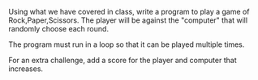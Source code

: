 Using what we have covered in class, write a program to play a game of Rock,Paper,Scissors.
The player will be against the "computer" that will randomly choose each round.

The program must run in a loop so that it can be played multiple times.

For an extra challenge, add a score for the player and computer that increases.
